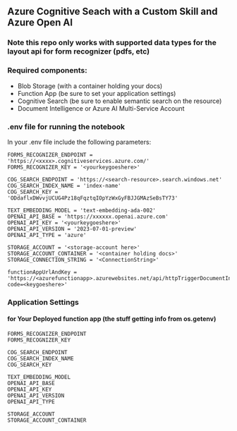 ## Azure Cognitive Seach with a Custom Skill and Azure Open AI

### Note this repo only works with supported data types for the layout api for form recognizer (pdfs, etc)
### Required components:
- Blob Storage (with a container holding your docs)
- Function App (be sure to set your application settings)
- Cognitive Search (be sure to enable semantic search on the resource)
- Document Intelligence or Azure AI Multi-Service Account

### .env file for running the notebook
In your .env file include the following parameters:

```
FORMS_RECOGNIZER_ENDPOINT = 'https://<xxxx>.cognitiveservices.azure.com/'
FORMS_RECOGNIZER_KEY = '<yourkeygoeshere>'

COG_SEARCH_ENDPOINT = 'https://<search-resource>.search.windows.net'
COG_SEARCH_INDEX_NAME = 'index-name' 
COG_SEARCH_KEY = 'ODdaflxDWvvjUCUG4Pz18qFqztqIOpYzWxGyFBJJGMAzSeBsTY73'

TEXT_EMBEDDING_MODEL = 'text-embedding-ada-002'
OPENAI_API_BASE = 'https://xxxxxx.openai.azure.com'
OPENAI_API_KEY = '<yourkeygoeshere>'
OPENAI_API_VERSION = '2023-07-01-preview'
OPENAI_API_TYPE = 'azure'

STORAGE_ACCOUNT = '<storage-account here>'
STORAGE_ACCOUNT_CONTAINER = '<container holding docs>'
STORAGE_CONNECTION_STRING = '<ConnectionString>'

functionAppUrlAndKey = 'https://<azurefunctionapp>.azurewebsites.net/api/httpTriggerDocumentIntelligence?code=<keygoeshere>'
```

### Application Settings 
#### for Your Deployed function app (the stuff getting info from os.getenv)

```
FORMS_RECOGNIZER_ENDPOINT
FORMS_RECOGNIZER_KEY

COG_SEARCH_ENDPOINT
COG_SEARCH_INDEX_NAME
COG_SEARCH_KEY

TEXT_EMBEDDING_MODEL
OPENAI_API_BASE
OPENAI_API_KEY
OPENAI_API_VERSION
OPENAI_API_TYPE

STORAGE_ACCOUNT
STORAGE_ACCOUNT_CONTAINER
```